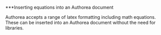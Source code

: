 ***Inserting equations into an Authorea document

Authorea accepts a range of latex formatting including math equations. These can be 
inserted into an Authorea document without the need for libraries.


